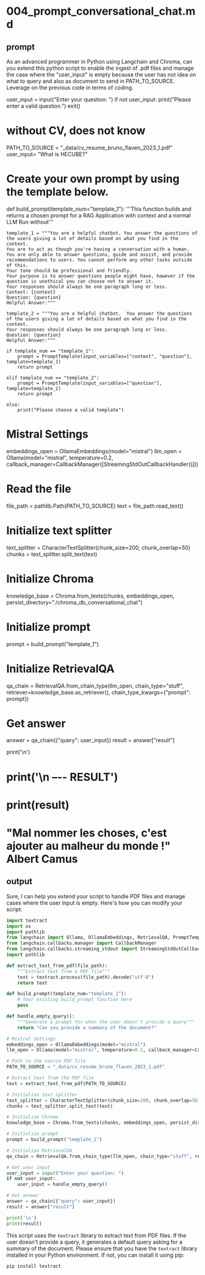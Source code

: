 # 004_prompt_conversational_chat.md

## prompt
As an advanced programmer in Python using Langchain and Chroma, can you extend this python script to enable the ingest of .pdf files and manage the case where the "user_input" is empty because the user has not idea on what to query and also as document to send in PATH_TO_SOURCE.
Leverage on the previous code in terms of coding.


user_input = input("Enter your question: ")
if not user_input:
    print("Please enter a valid question.")
    exit()

# without CV, does not know
PATH_TO_SOURCE = "_data/cv_resume_bruno_flaven_2023_1.pdf"
user_input= "What is HECUBE?"
# Create your own prompt by using the template below.
def build_prompt(template_num="template_1"):
    '''This function builds and returns a chosen prompt for a RAG Application with context and a normal LLM Run without'''

    template_1 = """You are a helpful chatbot. You answer the questions of the users giving a lot of details based on what you find in the context.
    You are to act as though you're having a conversation with a human.
    You are only able to answer questions, guide and assist, and provide recommendations to users. You cannot perform any other tasks outside of this.
    Your tone should be professional and friendly.
    Your purpose is to answer questions people might have, however if the question is unethical you can choose not to answer it.
    Your responses should always be one paragraph long or less.
    Context: {context}
    Question: {question}
    Helpful Answer:"""

    template_2 = """You are a helpful chatbot.  You answer the questions of the users giving a lot of details based on what you find in the context.
    Your responses should always be one paragraph long or less.
    Question: {question}
    Helpful Answer:"""

    if template_num == "template_1":
        prompt = PromptTemplate(input_variables=["context", "question"], template=template_1)
        return prompt

    elif template_num == "template_2":
        prompt = PromptTemplate(input_variables=["question"], template=template_2)
        return prompt

    else:
        print("Please choose a valid template")

# Mistral Settings
embeddings_open = OllamaEmbeddings(model="mistral")
llm_open = Ollama(model="mistral", temperature=0.2, callback_manager=CallbackManager([StreamingStdOutCallbackHandler()]))

# Read the file
file_path = pathlib.Path(PATH_TO_SOURCE)
text = file_path.read_text()

# Initialize text splitter
text_splitter = CharacterTextSplitter(chunk_size=200, chunk_overlap=50)
chunks = text_splitter.split_text(text)

# Initialize Chroma
knowledge_base = Chroma.from_texts(chunks, embeddings_open, persist_directory="./chroma_db_conversational_chat")

# Initialize prompt
prompt = build_prompt("template_1")

# Initialize RetrievalQA
qa_chain = RetrievalQA.from_chain_type(llm_open, chain_type="stuff", retriever=knowledge_base.as_retriever(), chain_type_kwargs={"prompt": prompt})

# Get answer
answer = qa_chain({"query": user_input})
result = answer["result"]

print('\n')

# print('\n –-- RESULT')
# print(result)


# "Mal nommer les choses, c'est ajouter au malheur du monde !" Albert Camus



## output

Sure, I can help you extend your script to handle PDF files and manage cases where the user input is empty. Here's how you can modify your script:

```python
import textract
import os
import pathlib
from langchain import Ollama, OllamaEmbeddings, RetrievalQA, PromptTemplate, CharacterTextSplitter, Chroma
from langchain.callbacks.manager import CallbackManager
from langchain.callbacks.streaming_stdout import StreamingStdOutCallbackHandler
import pathlib

def extract_text_from_pdf(file_path):
    """Extract text from a PDF file"""
    text = textract.process(file_path).decode("utf-8")
    return text

def build_prompt(template_num="template_1"):
    # Your existing build_prompt function here
    pass

def handle_empty_query():
    """Generate a prompt for when the user doesn't provide a query"""
    return "Can you provide a summary of the document?"

# Mistral Settings
embeddings_open = OllamaEmbeddings(model="mistral")
llm_open = Ollama(model="mistral", temperature=0.2, callback_manager=CallbackManager([StreamingStdOutCallbackHandler()]))

# Path to the source PDF file
PATH_TO_SOURCE = "_data/cv_resume_bruno_flaven_2023_1.pdf"

# Extract text from the PDF file
text = extract_text_from_pdf(PATH_TO_SOURCE)

# Initialize text splitter
text_splitter = CharacterTextSplitter(chunk_size=200, chunk_overlap=50)
chunks = text_splitter.split_text(text)

# Initialize Chroma
knowledge_base = Chroma.from_texts(chunks, embeddings_open, persist_directory="./chroma_db_conversational_chat")

# Initialize prompt
prompt = build_prompt("template_1")

# Initialize RetrievalQA
qa_chain = RetrievalQA.from_chain_type(llm_open, chain_type="stuff", retriever=knowledge_base.as_retriever(), chain_type_kwargs={"prompt": prompt})

# Get user input
user_input = input("Enter your question: ")
if not user_input:
    user_input = handle_empty_query()

# Get answer
answer = qa_chain({"query": user_input})
result = answer["result"]

print('\n')
print(result)
```

This script uses the `textract` library to extract text from PDF files. If the user doesn't provide a query, it generates a default query asking for a summary of the document. Please ensure that you have the `textract` library installed in your Python environment. If not, you can install it using pip:

```bash
pip install textract
```
